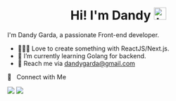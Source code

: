 <h1 align="center"> Hi! I'm Dandy <img src="https://user-images.githubusercontent.com/1303154/88677602-1635ba80-d120-11ea-84d8-d263ba5fc3c0.gif" width="28px" alt="hi"></h1>

I'm Dandy Garda, a passionate Front-end developer.

- 👨🏻‍💻 Love to create something with ReactJS/Next.js.
- :seedling: I’m currently learning Golang for backend.
- 📧 Reach me via dandygarda@gmail.com

🤝 &nbsp; Connect with Me

[<img src="https://img.shields.io/badge/linkedin-%230077B5.svg?&style=for-the-badge&logo=linkedin&logoColor=white" />](https://www.linkedin.com/in/dandygarda/)
[<img src="https://img.shields.io/badge/Instagram-E4405F?style=for-the-badge&logo=instagram&logoColor=white" />](https://instagram.com/mplukuts/)
